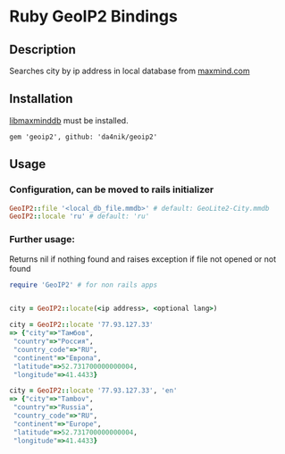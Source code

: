 # Ruby GeoIP2 Bindings

## Description

Searches city by ip address in local database from [maxmind.com](http://dev.maxmind.com/geoip/geoip2/geolite2/)

## Installation

[libmaxminddb](https://github.com/maxmind/libmaxminddb) must be installed.

```
gem 'geoip2', github: 'da4nik/geoip2'
```

## Usage

### Configuration, can be moved to rails initializer

```ruby
GeoIP2::file '<local_db_file.mmdb>' # default: GeoLite2-City.mmdb
GeoIP2::locale 'ru' # default: 'ru'
```

### Further usage:

Returns nil if nothing found and raises exception if file not opened or not found

```ruby
require 'GeoIP2' # for non rails apps


city = GeoIP2::locate(<ip address>, <optional lang>)

city = GeoIP2::locate '77.93.127.33'
=> {"city"=>"Тамбов",
 "country"=>"Россия",
 "country_code"=>"RU",
 "continent"=>"Европа",
 "latitude"=>52.731700000000004,
 "longitude"=>41.4433}

city = GeoIP2::locate '77.93.127.33', 'en'
=> {"city"=>"Tambov",
 "country"=>"Russia",
 "country_code"=>"RU",
 "continent"=>"Europe",
 "latitude"=>52.731700000000004,
 "longitude"=>41.4433}
```
